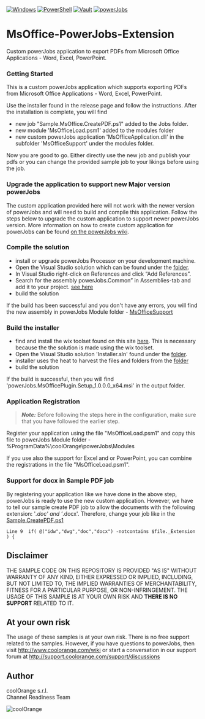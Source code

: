[![Windows](https://img.shields.io/badge/Platform-Windows-lightgray.svg)](https://www.microsoft.com/en-us/windows/)
[![PowerShell](https://img.shields.io/badge/PowerShell-5-blue.svg)](https://microsoft.com/PowerShell/)
[![Vault](https://img.shields.io/badge/Autodesk%20Vault-2021-yellow.svg)](https://www.autodesk.com/products/vault/)
[![powerJobs](https://img.shields.io/badge/coolOrange%20powerJobs-21-orange.svg)](https://www.coolorange.com/en-eu/enhance.html#powerJobs)

# MsOffice-PowerJobs-Extension
Custom powerJobs application to export PDFs from Microsoft Office Applications - Word, Excel, PowerPoint.
### Getting Started
This is a custom powerJobs application which supports exporting PDFs from Microsoft Office Applications - Word, Excel, PowerPoint. 

Use the installer found in the release page and follow the instructions. After the installation is complete, you will find 
- new job "Sample.MsOffice.CreatePDF.ps1" added to the Jobs folder. 
- new module 'MsOfficeLoad.psm1' added to the modules folder 
- new custom powerJobs application 'MsOfficeApplication.dll' in the subfolder 'MsOfficeSupport' under the modules folder.

Now you are good to go. Either directly use the new job and publish your pdfs or you can change the provided sample job to your likings before using the job.

### Upgrade the application to support new Major version powerJobs
The custom application provided here will not work with the newer version of powerJobs and will need to build and compile this application. Follow the steps below to upgrade the custom application to support newer powerJobs version. 
More information on how to create custom application for powerJobs can be found [on the powerJobs wiki](https://doc.coolorange.com/projects/coolorange-powerjobsprocessordocs/en/stable/jobprocessor/applications.html#custom-applications).

### Compile the solution
- install or upgrade powerJobs Processor on your development machine. 
- Open the Visual Studio solution which can be found under the [folder](MsOffice/Source/MsOffice-PowerJobs-Extension).
- In Visual Studio right-click on References and click “Add References”.
- Search for the assembly powerJobs.Common” in Assemblies-tab and add it to your project.
[see here](https://doc.coolorange.com/projects/coolorange-powerjobsprocessordocs/en/stable/_images/vs_add_reference.png)
- build the solution

If the build has been successful and you don't have any errors, you will find the new assembly in powerJobs Module folder - [MsOfficeSupport](MsOffice/Source/powerJobs/Modules/MsOfficeSupport/)
### Build the installer
- find and install the wix toolset found on this site [here](https://wixtoolset.org/). This is necessary because the the solution is made using the wix toolset.
- Open the Visual Studio solution 'Installer.sln' found under the [folder](MsOffice/Installer).
- installer uses the heat to harvest the files and folders from the [folder](MsOffice/Source/powerJobs)
- build the solution

If the build is successful, then you will find 'powerJobs.MsOfficePlugin.Setup_1.0.0.0_x64.msi' in the output folder.
### Application Registration
> **_Note:_** Before following the steps here in the configuration, make sure that you have followed the earlier step.

Register your application using the file "MsOfficeLoad.psm1" and copy this file to powerJobs Module folder - %ProgramData%\coolOrange\powerJobs\Modules

If you use also the support for Excel and or PowerPoint, you can combine the registrations in the file "MsOfficeLoad.psm1". 

### Support for docx in Sample PDF job
By registering your application like we have done in the above step, powerJobs is ready to use the new custom application. However, we have to tell our sample create PDF job to allow the documents with the following extension: '*.doc' and '*.docx'. Therefore, change your job like in the [Sample.CreatePDF.ps1](Files/jobs/Sample.CreatePDF.ps1)

    Line 9  if( @("idw","dwg","doc","docx") -notcontains $file._Extension ) {
    

## Disclaimer
THE SAMPLE CODE ON THIS REPOSITORY IS PROVIDED "AS IS" WITHOUT WARRANTY OF ANY KIND, EITHER EXPRESSED OR IMPLIED, INCLUDING, BUT NOT LIMITED TO, THE IMPLIED WARRANTIES OF MERCHANTABILITY, FITNESS FOR A PARTICULAR PURPOSE, OR NON-INFRINGEMENT.
THE USAGE OF THIS SAMPLE IS AT YOUR OWN RISK AND **THERE IS NO SUPPORT** RELATED TO IT.
## At your own risk
The usage of these samples is at your own risk. There is no free support related to the samples. However, if you have questions to powerJobs, then visit http://www.coolorange.com/wiki or start a conversation in our support forum at http://support.coolorange.com/support/discussions

## Author
coolOrange s.r.l.  
Channel Readiness Team

![coolOrange](https://user-images.githubusercontent.com/36075173/46519882-4b518880-c87a-11e8-8dab-dffe826a9630.png)
